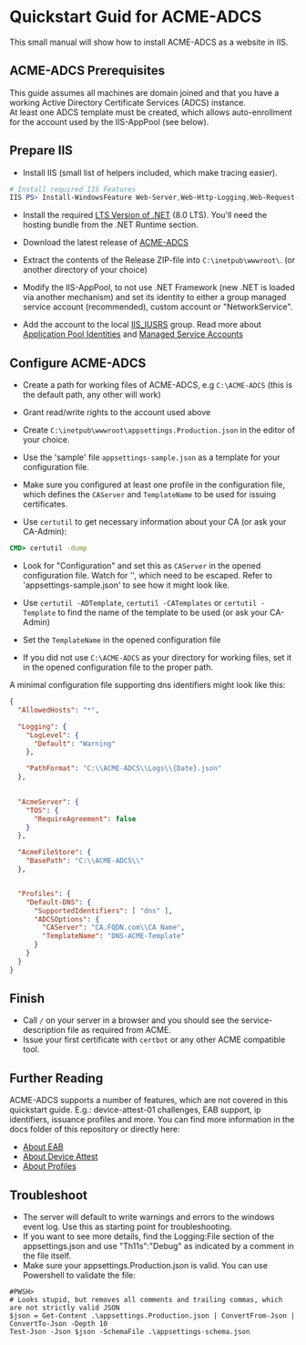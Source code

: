 # Quickstart Guid for ACME-ADCS

This small manual will show how to install ACME-ADCS as a website in IIS.

## ACME-ADCS Prerequisites

This guide assumes all machines are domain joined and that you have a working Active Directory Certificate Services (ADCS) instance.  
At least one ADCS template must be created, which allows auto-enrollment for the account used by the IIS-AppPool (see below).  


## Prepare IIS

- Install IIS (small list of helpers included, which make tracing easier).
```PowerShell
# Install required IIS Features
IIS PS> Install-WindowsFeature Web-Server,Web-Http-Logging,Web-Request-Monitor,Web-Http-Tracing,Web-Filtering,Web-IP-Security,Web-Mgmt-Console;
```

- Install the required [LTS Version of .NET](https://dotnet.microsoft.com/en-us/download/dotnet/8.0) (8.0 LTS). You'll need the hosting bundle from the .NET Runtime section.
- Download the latest release of [ACME-ADCS](https://github.com/glatzert/ACME-Server-ADCS/releases)

- Extract the contents of the Release ZIP-file into `C:\inetpub\wwwroot\`. (or another directory of your choice)
- Modify the IIS-AppPool, to not use .NET Framework (new .NET is loaded via another mechanism) and set its identity to either a group managed service account (recommended), custom account or "NetworkService".
- Add the account to the local [IIS_IUSRS](https://learn.microsoft.com/en-us/iis/get-started/planning-for-security/understanding-built-in-user-and-group-accounts-in-iis#understanding-the-new-iis_iusrs-group) group. Read more about [Application Pool Identities](https://learn.microsoft.com/en-us/iis/manage/configuring-security/application-pool-identities) and [Managed Service Accounts](https://learn.microsoft.com/de-de/windows-server/security/group-managed-service-accounts/group-managed-service-accounts-overview)

 
## Configure ACME-ADCS

- Create a path for working files of ACME-ADCS, e.g `C:\ACME-ADCS` (this is the default path, any other will work)
- Grant read/write rights to the account used above

- Create `C:\inetpub\wwwroot\appsettings.Production.json` in the editor of your choice.
- Use the 'sample' file `appsettings-sample.json` as a template for your configuration file.
- Make sure you configured at least one profile in the configuration file, which defines the `CAServer` and `TemplateName` to be used for issuing certificates.

- Use `certutil` to get necessary information about your CA (or ask your CA-Admin):
```cmd
CMD> certutil -dump
```
- Look for "Configuration" and set this as `CAServer` in the opened configuration file. Watch for '\', which need to be escaped. Refer to 'appsettings-sample.json' to see how it might look like.

- Use `certutil -ADTemplate`, `certutil -CATemplates` or `certutil -Template` to find the name of the template to be used (or ask your CA-Admin)
- Set the `TemplateName` in the opened configuration file

- If you did not use `C:\ACME-ADCS` as your directory for working files, set it in the opened configuration file to the proper path.

A minimal configuration file supporting dns identifiers might look like this:
```json
{
  "AllowedHosts": "*",

  "Logging": {
    "LogLevel": {
      "Default": "Warning"
    },

    "PathFormat": "C:\\ACME-ADCS\\Logs\\{Date}.json"
  },

  
  "AcmeServer": {
    "TOS": {
      "RequireAgreement": false
    }
  },

  "AcmeFileStore": {
    "BasePath": "C:\\ACME-ADCS\\"
  },


  "Profiles": {
    "Default-DNS": {
      "SupportedIdentifiers": [ "dns" ],
      "ADCSOptions": {
        "CAServer": "CA.FQDN.com\\CA Name",
        "TemplateName": "DNS-ACME-Template"
      }
    }
  }
}

```

## Finish

- Call `/` on your server in a browser and you should see the service-description file as required from ACME.
- Issue your first certificate with `certbot` or any other ACME compatible tool.

## Further Reading

ACME-ADCS supports a number of features, which are not covered in this quickstart guide. E.g.: device-attest-01 challenges, EAB support, ip identifiers, issuance profiles and more.
You can find more information in the docs folder of this repository or directly here:
- [About EAB](./AboutEAB.md)
- [About Device Attest](./AboutDeviceAttest.md)
- [About Profiles](./AboutProfiles.md)

## Troubleshoot

- The server will default to write warnings and errors to the windows event log. Use this as starting point for troubleshooting.
- If you want to see more details, find the Logging:File section of the appsettings.json and use "Th11s":"Debug" as indicated by a comment in the file itself.
- Make sure your appsettings.Production.json is valid. You can use Powershell to validate the file:
```pwsh
#PWSH>
# Looks stupid, but removes all comments and trailing commas, which are not strictly valid JSON
$json = Get-Content .\appsettings.Production.json | ConvertFrom-Json | ConvertTo-Json -Depth 10
Test-Json -Json $json -SchemaFile .\appsettings-schema.json
```
